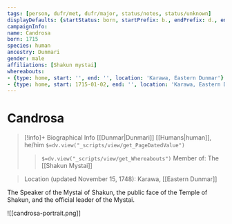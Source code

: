 ```yaml
---
tags: [person, dufr/met, dufr/major, status/notes, status/unknown]
displayDefaults: {startStatus: born, startPrefix: b., endPrefix: d., endStatus: died}
campaignInfo:
name: Candrosa
born: 1715
species: human
ancestry: Dunmari
gender: male
affiliations: [Shakun mystai]
whereabouts:
- {type: home, start: '', end: '', location: 'Karawa, Eastern Dunmar'}
- {type: home, start: 1715-01-02, end: '', location: 'Karawa, Eastern Dunmar'}
---
```

# Candrosa
>[!info]+ Biographical Info
> [[Dunmar|Dunmari]] [[Humans|human]], he/him
> `$=dv.view("_scripts/view/get_PageDatedValue")`
>> `$=dv.view("_scripts/view/get_Whereabouts")`
>> Member of: The [[Shakun Mystai]]

>Location (updated November 15, 1748): Karawa, [[Eastern Dunmar]]

The Speaker of the Mystai of Shakun, the public face of the Temple of Shakun, and the official leader of the Mystai.

![[candrosa-portrait.png]]
